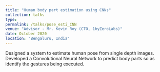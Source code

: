 ```yaml
---
title: "Human body part estimation using CNNs"
collection: talks
type: 
permalink: /talks/pose_esti_CNN
venue: "Advisor - Mr. Kevin Roy (CTO, 1byZeroLabs)"
date: October 2020
location: "Bengaluru, India"
---
```


Designed a system to estimate human pose from single depth images. Developed a Convolutional Neural Network to predict body parts so as identify the gestures being executed.